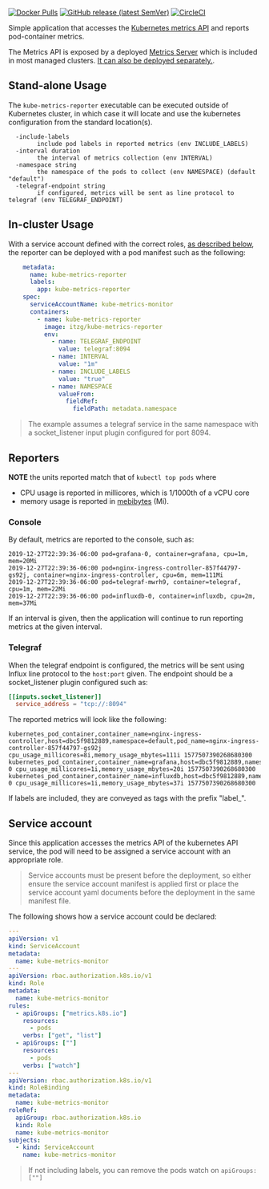 
[![Docker Pulls](https://img.shields.io/docker/pulls/itzg/kube-metrics-reporter)](https://hub.docker.com/r/itzg/kube-metrics-reporter)
[![GitHub release (latest SemVer)](https://img.shields.io/github/v/release/itzg/kube-metrics-reporter)](https://github.com/itzg/kube-metrics-reporter/releases/latest)
[![CircleCI](https://circleci.com/gh/itzg/kube-metrics-reporter.svg?style=svg)](https://circleci.com/gh/itzg/kube-metrics-reporter)

Simple application that accesses the [Kubernetes metrics API](https://github.com/kubernetes/metrics) and reports pod-container metrics.

The Metrics API is exposed by a deployed [Metrics Server](https://kubernetes.io/docs/tasks/debug-application-cluster/resource-metrics-pipeline/#metrics-server) which is included in most managed clusters. [It can also be deployed separately.](https://github.com/kubernetes-sigs/metrics-server).

## Stand-alone Usage

The `kube-metrics-reporter` executable can be executed outside of Kubernetes cluster, in which case it will locate and use the kubernetes configuration from the standard location(s).

```
  -include-labels
    	include pod labels in reported metrics (env INCLUDE_LABELS)
  -interval duration
    	the interval of metrics collection (env INTERVAL)
  -namespace string
    	the namespace of the pods to collect (env NAMESPACE) (default "default")
  -telegraf-endpoint string
    	if configured, metrics will be sent as line protocol to telegraf (env TELEGRAF_ENDPOINT)
```

## In-cluster Usage

With a service account defined with the correct roles, [as described below](#service-account), the reporter can be deployed with a pod manifest such as the following:

```yaml
    metadata:
      name: kube-metrics-reporter
      labels:
        app: kube-metrics-reporter
    spec:
      serviceAccountName: kube-metrics-monitor
      containers:
        - name: kube-metrics-reporter
          image: itzg/kube-metrics-reporter
          env:
            - name: TELEGRAF_ENDPOINT
              value: telegraf:8094
            - name: INTERVAL
              value: "1m"
            - name: INCLUDE_LABELS
              value: "true"
            - name: NAMESPACE
              valueFrom:
                fieldRef:
                  fieldPath: metadata.namespace
```

> The example assumes a telegraf service in the same namespace with a socket_listener input plugin configured for port 8094.

## Reporters

**NOTE** the units reported match that of `kubectl top pods` where
- CPU usage is reported in millicores, which is 1/1000th of a vCPU core
- memory usage is reported in [mebibytes](https://en.wikipedia.org/wiki/Mebibyte) (Mi).

### Console

By default, metrics are reported to the console, such as:

```
2019-12-27T22:39:36-06:00 pod=grafana-0, container=grafana, cpu=1m, mem=20Mi
2019-12-27T22:39:36-06:00 pod=nginx-ingress-controller-857f44797-gs92j, container=nginx-ingress-controller, cpu=6m, mem=111Mi
2019-12-27T22:39:36-06:00 pod=telegraf-mwrh9, container=telegraf, cpu=1m, mem=22Mi
2019-12-27T22:39:36-06:00 pod=influxdb-0, container=influxdb, cpu=2m, mem=37Mi
```

If an interval is given, then the application will continue to run reporting metrics at the given interval. 

### Telegraf

When the telegraf endpoint is configured, the metrics will be sent using Influx line protocol to the `host:port` given. The endpoint should be a socket_listener plugin configured such as:

```toml
[[inputs.socket_listener]]
  service_address = "tcp://:8094"
```

The reported metrics will look like the following:
```
kubernetes_pod_container,container_name=nginx-ingress-controller,host=dbc5f9812889,namespace=default,pod_name=nginx-ingress-controller-857f44797-gs92j cpu_usage_millicores=8i,memory_usage_mbytes=111i 1577507390268680300
kubernetes_pod_container,container_name=grafana,host=dbc5f9812889,namespace=default,pod_name=grafana-0 cpu_usage_millicores=1i,memory_usage_mbytes=20i 1577507390268680300
kubernetes_pod_container,container_name=influxdb,host=dbc5f9812889,namespace=default,pod_name=influxdb-0 cpu_usage_millicores=1i,memory_usage_mbytes=37i 1577507390268680300
```

If labels are included, they are conveyed as tags with the prefix "label_".

## Service account

Since this application accesses the metrics API of the kubernetes API service, the pod will need to be assigned a service account with an appropriate role. 

> Service accounts must be present before the deployment, so either ensure the service account manifest is applied first or place the service account yaml documents before the deployment in the same manifest file.

The following shows how a service account could be declared:

```yaml
---
apiVersion: v1
kind: ServiceAccount
metadata:
  name: kube-metrics-monitor
---
apiVersion: rbac.authorization.k8s.io/v1
kind: Role
metadata:
  name: kube-metrics-monitor
rules:
  - apiGroups: ["metrics.k8s.io"]
    resources:
      - pods
    verbs: ["get", "list"]
  - apiGroups: [""]
    resources:
      - pods
    verbs: ["watch"]
---
apiVersion: rbac.authorization.k8s.io/v1
kind: RoleBinding
metadata:
  name: kube-metrics-monitor
roleRef:
  apiGroup: rbac.authorization.k8s.io
  kind: Role
  name: kube-metrics-monitor
subjects:
  - kind: ServiceAccount
    name: kube-metrics-monitor
```

> If not including labels, you can remove the pods watch on `apiGroups:[""]`
